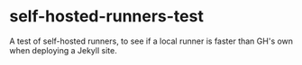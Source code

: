 # self-hosted-runners-test
A test of self-hosted runners, to see if a local runner is faster than GH's own when deploying a Jekyll site.
